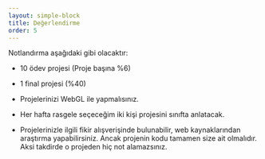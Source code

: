 ```yaml
---
layout: simple-block
title: Değerlendirme
order: 5
---
```


  
Notlandırma aşağıdaki gibi olacaktır:  
  
- 10 ödev projesi (Proje başına %6)
- 1 final projesi (%40)
  
- Projelerinizi WebGL ile yapmalısınız.
- Her hafta rasgele seçeceğim iki kişi projesini sınıfta anlatacak.
- Projelerinizle ilgili fikir alışverişinde bulunabilir, web kaynaklarından araştırma yapabilirsiniz. Ancak projenin kodu tamamen size ait olmalıdır. Aksi takdirde o projeden hiç not alamazsınız.